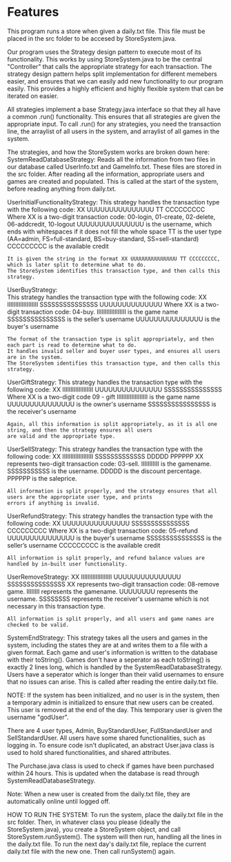 # Features
This program runs a store when given a daily.txt file. This file must be placed in the src folder to be accesed by StoreSystem.java.

Our program uses the Strategy design pattern to execute most of its functionality.
This works by using StoreSystem.java to be the central "Controller" that calls the appropriate strategy for each transaction.
The strategy design pattern helps split implementation for different memebers easier, and ensures that we can easily add new
functionality to our program easily. This provides a highly efficient and highly flexible system that can be iterated on easier.


All strategies implement a base Strategy.java interface so that they all have a common .run() functionality. This ensures that
all strategies are given the appropriate input.
To call .run() for any strategies, you need the transaction line, the arraylist of all users in the system, and arraylist of all games
in the system.

The strategies, and how the StoreSystem works are broken down here:
SystemReadDatabaseStrategy:
	Reads all the information from two files in our database called UserInfo.txt and GameInfo.txt. These files are stored
	in the src folder. After reading all the information, appropriate users and games are created and populated.
	This is called at the start of the system, before reading anything from daily.txt.
	
UserInitialFunctionalityStrategy:
	This strategy handles the transaction type with the following code:
	XX UUUUUUUUUUUUUUU TT CCCCCCCCC
	 Where XX is a two-digit transaction code: 00-login, 01-create, 02-delete, 06-addcredit, 10-logout
       UUUUUUUUUUUUUUU is the username, which ends with whitespaces if it does not fill the whole space
       TT is the user type (AA=admin, FS=full-standard, BS=buy-standard, SS=sell-standard)
       CCCCCCCCC is the available credit
	
	It is given the string in the format XX UUUUUUUUUUUUUUU TT CCCCCCCCC, which is later split to determine what to do.
	The StoreSystem identifies this transaction type, and then calls this strategy.
	
UserBuyStrategy:	
	This strategy handles the transaction type with the following code:
	XX IIIIIIIIIIIIIIIIIII SSSSSSSSSSSSSSS UUUUUUUUUUUUUU
	Where XX is a two-digit transaction code: 04-buy.
		IIIIIIIIIIIIIIIIII is the game name
        SSSSSSSSSSSSSSS is the seller’s username
        UUUUUUUUUUUUUUU is the buyer's username
	
	The format of the transaction type is split appropriately, and then each part is read to determine what to do.
	It handles invalid seller and buyer user types, and ensures all users are in the system.
	The StoreSystem identifies this transaction type, and then calls this strategy.
	
UserGiftStrategy:
	This strategy handles the transaction type with the following code:
	XX IIIIIIIIIIIIIIIIIII UUUUUUUUUUUUUUU SSSSSSSSSSSSSSS
	Where XX is a two-digit code 09 - gift
	IIIIIIIIIIIIIIIIIII is the game name
	UUUUUUUUUUUUUUU is the owner's username
	SSSSSSSSSSSSSSSS is the receiver's username
	
	Again, all this information is split appropriately, as it is all one string, and then the strategy ensures all users
	are valid and the appropriate type.
	
UserSellStrategy:
	This strategy handles the transaction type with the following code:
	XX IIIIIIIIIIIIIIIIIII SSSSSSSSSSSSS DDDDD PPPPPP
	XX represents two-digit transaction code: 03-sell.
    IIIIIIIIIII is the gamename.
    SSSSSSSSSSS is the username.
	DDDDD is the discount percentage.
	PPPPPP is the saleprice.
	
	All information is split properly, and the strategy ensures that all users are the appropriate user type, and prints
	errors if anything is invalid.
	
UserRefundStrategy:
	This strategy handles the transaction type with the following code:
	XX UUUUUUUUUUUUUUU SSSSSSSSSSSSSSS CCCCCCCCC
	Where XX is a two-digit transaction code: 05-refund
       UUUUUUUUUUUUUUU is the buyer's username
       SSSSSSSSSSSSSSS is the seller’s username
      CCCCCCCCC is the available credit
	
	All information is split properly, and refund balance values are handled by in-built user functionality.
	
UserRemoveStrategy:
	XX IIIIIIIIIIIIIIIIIII UUUUUUUUUUUUUUU SSSSSSSSSSSSSSS
	XX represents two-digit transaction code: 08-remove game.
      IIIIIIII represents the gamename.
      UUUUUUUU represents the username.
      SSSSSSSS represents the receiver's username which is not necessary in this transaction type.
	  
	All information is split properly, and all users and game names are checked to be valid.
	
SystemEndStrategy:
	This strategy takes all the users and games in the system, including the states they are at and writes them to a file
	with a given format. Each game and user's information is written to the database with their toString(). Games don't have
	a seperator as each toString() is exactly 2 lines long, which is handled by the SystemReadDatabaseStrategy. Users
	have a seperator which is longer than their valid usernames to ensure that no issues can arise.
	This is called after reading the entire daily.txt file.
	
NOTE: If the system has been initialized, and no user is in the system, then a temporary admin is initialized to ensure
that new users can be created. This user is removed at the end of the day. This temporary user is given the username "godUser".

There are 4 user types, Admin, BuyStandardUser, FullStandardUser and SellStandardUser.
All users have some shared functionalities, such as logging in. To ensure code isn't duplicated, an abstract User.java
class is used to hold shared functionalities, and shared attributes.

The Purchase.java class is used to check if games have been purchased within 24 hours. This is updated when the database is
read through SystemReadDatabaseStrategy.

Note: When a new user is created from the daily.txt file, they are automatically online until logged off.

HOW TO RUN THE SYSTEM:
	To run the system, place the daily.txt file in the src folder. Then, in whatever class you please (ideally the StoreSystem.java),
	you create a StoreSystem object, and call StoreSystem.runSystem().
	The system will then run, handling all the lines in the daily.txt file.
	To run the next day's daily.txt file, replace the current daily.txt file with the new one. Then call runSystem() again.
	

	
